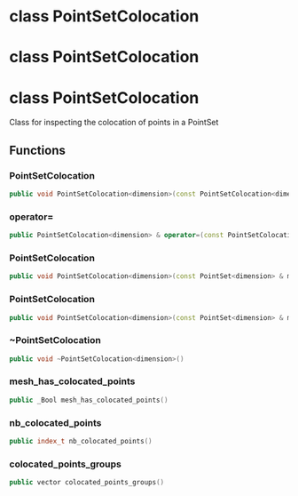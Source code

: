 # class PointSetColocation


# class PointSetColocation


# class PointSetColocation


 Class for inspecting the colocation of points in a PointSet



## Functions

### PointSetColocation

```cpp
public void PointSetColocation<dimension>(const PointSetColocation<dimension> & )
```


### operator=

```cpp
public PointSetColocation<dimension> & operator=(const PointSetColocation<dimension> & )
```


### PointSetColocation

```cpp
public void PointSetColocation<dimension>(const PointSet<dimension> & mesh)
```


### PointSetColocation

```cpp
public void PointSetColocation<dimension>(const PointSet<dimension> & mesh, _Bool verbose)
```


### ~PointSetColocation

```cpp
public void ~PointSetColocation<dimension>()
```


### mesh_has_colocated_points

```cpp
public _Bool mesh_has_colocated_points()
```


### nb_colocated_points

```cpp
public index_t nb_colocated_points()
```


### colocated_points_groups

```cpp
public vector colocated_points_groups()
```




